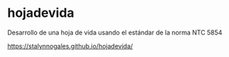 # hojadevida
Desarrollo de una hoja de vida usando el estándar de la norma NTC 5854

https://stalynnogales.github.io/hojadevida/
